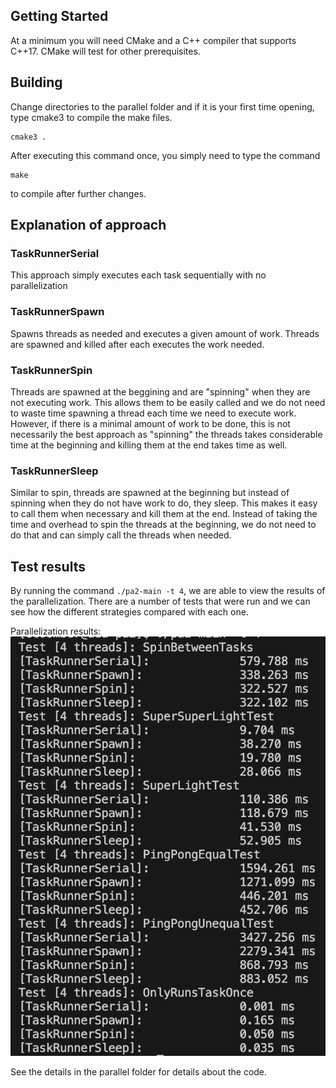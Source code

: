 ## Getting Started

At a minimum you will need CMake and a C++ compiler that supports C++17. CMake will test for other prerequisites.

## Building

Change directories to the parallel folder and if it is your first time opening, type cmake3 to compile the make files.

```
cmake3 .
```

After executing this command once, you simply need to type the command 

```
make
```

to compile after further changes.

## Explanation of approach
### TaskRunnerSerial
This approach simply executes each task sequentially with no parallelization

### TaskRunnerSpawn
Spawns threads as needed and executes a given amount of work. Threads are spawned and killed after each executes the work needed.

### TaskRunnerSpin
Threads are spawned at the beggining and are "spinning" when they are not executing work. This allows them to be easily called and we do not need to waste time spawning a thread each time we need to execute work. However, if there is a minimal amount of work to be done, this is not necessarily the best approach as "spinning" the threads takes considerable time at the beginning and killing them at the end takes time as well.

### TaskRunnerSleep
Similar to spin, threads are spawned at the beginning but instead of spinning when they do not have work to do, they sleep. This makes it easy to call them when necessary and kill them at the end. Instead of taking the time and overhead to spin the threads at the beginning, we do not need to do that and can simply call the threads when needed.


## Test results
By running the command `./pa2-main -t 4`, we are able to view the results of the parallelization. There are a number of tests that were run and we can see how the different strategies compared with each one.

Parallelization results: <br>
![Parallel results](./images/results.png)

See the details in the parallel folder for details about the code.